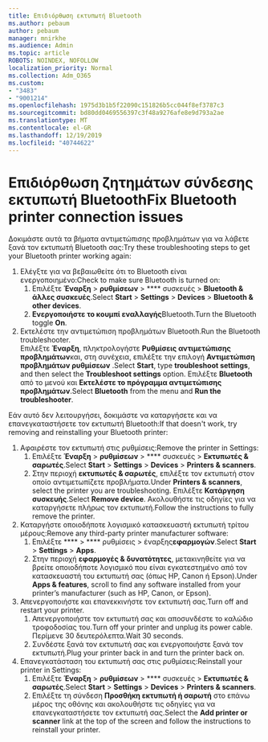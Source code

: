 ```yaml
---
title: Επιδιόρθωση εκτυπωτή Bluetooth
ms.author: pebaum
author: pebaum
manager: mnirkhe
ms.audience: Admin
ms.topic: article
ROBOTS: NOINDEX, NOFOLLOW
localization_priority: Normal
ms.collection: Adm_O365
ms.custom:
- "3483"
- "9001214"
ms.openlocfilehash: 1975d3b1b5f22090c151826b5cc044f8ef3787c3
ms.sourcegitcommit: bd80dd0469556397c3f48a9276afe8e9d793a2ae
ms.translationtype: MT
ms.contentlocale: el-GR
ms.lasthandoff: 12/19/2019
ms.locfileid: "40744622"
---
```

# <a name="fix-bluetooth-printer-connection-issues"></a><span data-ttu-id="d00ca-102">Επιδιόρθωση ζητημάτων σύνδεσης εκτυπωτή Bluetooth</span><span class="sxs-lookup"><span data-stu-id="d00ca-102">Fix Bluetooth printer connection issues</span></span>

<span data-ttu-id="d00ca-103">Δοκιμάστε αυτά τα βήματα αντιμετώπισης προβλημάτων για να λάβετε ξανά τον εκτυπωτή Bluetooth σας:</span><span class="sxs-lookup"><span data-stu-id="d00ca-103">Try these troubleshooting steps to get your Bluetooth printer working again:</span></span>


1. <span data-ttu-id="d00ca-104">Ελέγξτε για να βεβαιωθείτε ότι το Bluetooth είναι ενεργοποιημένο:</span><span class="sxs-lookup"><span data-stu-id="d00ca-104">Check to make sure Bluetooth is turned on:</span></span>
    1. <span data-ttu-id="d00ca-105">Επιλέξτε **Έναρξη** > **ρυθμίσεων** > \*\*\*\* συσκευές > **Bluetooth & άλλες συσκευές**.</span><span class="sxs-lookup"><span data-stu-id="d00ca-105">Select **Start** > **Settings** > **Devices** > **Bluetooth & other devices**.</span></span>
    2. <span data-ttu-id="d00ca-106">**Ενεργοποιήστε το κουμπί εναλλαγής**Bluetooth.</span><span class="sxs-lookup"><span data-stu-id="d00ca-106">Turn the Bluetooth toggle **On**.</span></span>
2. <span data-ttu-id="d00ca-107">Εκτελέστε την αντιμετώπιση προβλημάτων Bluetooth.</span><span class="sxs-lookup"><span data-stu-id="d00ca-107">Run the Bluetooth troubleshooter.</span></span> <br>
    <span data-ttu-id="d00ca-108">Επιλέξτε **Έναρξη**, πληκτρολογήστε **Ρυθμίσεις αντιμετώπισης προβλημάτων**και, στη συνέχεια, επιλέξτε την επιλογή **Αντιμετώπιση προβλημάτων ρυθμίσεων** .</span><span class="sxs-lookup"><span data-stu-id="d00ca-108">Select **Start**, type **troubleshoot settings**, and then select the **Troubleshoot settings** option.</span></span> <span data-ttu-id="d00ca-109">Επιλέξτε **Bluetooth** από το μενού και **Εκτελέστε το πρόγραμμα αντιμετώπισης προβλημάτων**.</span><span class="sxs-lookup"><span data-stu-id="d00ca-109">Select **Bluetooth** from the menu and **Run the troubleshooter**.</span></span>

<span data-ttu-id="d00ca-110">Εάν αυτό δεν λειτουργήσει, δοκιμάστε να καταργήσετε και να επανεγκαταστήσετε τον εκτυπωτή Bluetooth:</span><span class="sxs-lookup"><span data-stu-id="d00ca-110">If that doesn't work, try removing and reinstalling your Bluetooth printer:</span></span>

1. <span data-ttu-id="d00ca-111">Αφαιρέστε τον εκτυπωτή στις ρυθμίσεις:</span><span class="sxs-lookup"><span data-stu-id="d00ca-111">Remove the printer in Settings:</span></span>
    1. <span data-ttu-id="d00ca-112">Επιλέξτε **Έναρξη** > **ρυθμίσεων** > \*\*\*\* συσκευές > **Εκτυπωτές & σαρωτές**.</span><span class="sxs-lookup"><span data-stu-id="d00ca-112">Select **Start** > **Settings** > **Devices** > **Printers & scanners**.</span></span>
    2. <span data-ttu-id="d00ca-113">Στην περιοχή **εκτυπωτές & σαρωτές**, επιλέξτε τον εκτυπωτή στον οποίο αντιμετωπίζετε προβλήματα.</span><span class="sxs-lookup"><span data-stu-id="d00ca-113">Under **Printers & scanners**, select the printer you are troubleshooting.</span></span> <span data-ttu-id="d00ca-114">Επιλέξτε **Κατάργηση συσκευής**.</span><span class="sxs-lookup"><span data-stu-id="d00ca-114">Select **Remove device**.</span></span> <span data-ttu-id="d00ca-115">Ακολουθήστε τις οδηγίες για να καταργήσετε πλήρως τον εκτυπωτή.</span><span class="sxs-lookup"><span data-stu-id="d00ca-115">Follow the instructions to fully remove the printer.</span></span>
2. <span data-ttu-id="d00ca-116">Καταργήστε οποιοδήποτε λογισμικό κατασκευαστή εκτυπωτή τρίτου μέρους:</span><span class="sxs-lookup"><span data-stu-id="d00ca-116">Remove any third-party printer manufacturer software:</span></span>
    1. <span data-ttu-id="d00ca-117">Επιλέξτε \*\*\*\* > \*\*\*\* ρυθμίσεις > έναρξης**εφαρμογών**.</span><span class="sxs-lookup"><span data-stu-id="d00ca-117">Select **Start** > **Settings** > **Apps**.</span></span>
    2. <span data-ttu-id="d00ca-118">Στην περιοχή **εφαρμογές & δυνατότητες**, μετακινηθείτε για να βρείτε οποιοδήποτε λογισμικό που είναι εγκατεστημένο από τον κατασκευαστή του εκτυπωτή σας (όπως HP, Canon ή Epson).</span><span class="sxs-lookup"><span data-stu-id="d00ca-118">Under **Apps & features**, scroll to find any software installed from your printer’s manufacturer (such as HP, Canon, or Epson).</span></span>
3. <span data-ttu-id="d00ca-119">Απενεργοποιήστε και επανεκκινήστε τον εκτυπωτή σας.</span><span class="sxs-lookup"><span data-stu-id="d00ca-119">Turn off and restart your printer.</span></span>
   1. <span data-ttu-id="d00ca-120">Απενεργοποιήστε τον εκτυπωτή σας και αποσυνδέστε το καλώδιο τροφοδοσίας του.</span><span class="sxs-lookup"><span data-stu-id="d00ca-120">Turn off your printer and unplug its power cable.</span></span> <span data-ttu-id="d00ca-121">Περίμενε 30 δευτερόλεπτα.</span><span class="sxs-lookup"><span data-stu-id="d00ca-121">Wait 30 seconds.</span></span> 
   2. <span data-ttu-id="d00ca-122">Συνδέστε ξανά τον εκτυπωτή σας και ενεργοποιήστε ξανά τον εκτυπωτή.</span><span class="sxs-lookup"><span data-stu-id="d00ca-122">Plug your printer back in and turn the printer back on.</span></span>
4. <span data-ttu-id="d00ca-123">Επανεγκατάσταση του εκτυπωτή σας στις ρυθμίσεις:</span><span class="sxs-lookup"><span data-stu-id="d00ca-123">Reinstall your printer in Settings:</span></span>
    1. <span data-ttu-id="d00ca-124">Επιλέξτε **Έναρξη** > **ρυθμίσεων** > \*\*\*\* συσκευές > **Εκτυπωτές & σαρωτές**.</span><span class="sxs-lookup"><span data-stu-id="d00ca-124">Select **Start** > **Settings** > **Devices** > **Printers & scanners**.</span></span>
    2. <span data-ttu-id="d00ca-125">Επιλέξτε τη σύνδεση **Προσθήκη εκτυπωτή ή σαρωτή** στο επάνω μέρος της οθόνης και ακολουθήστε τις οδηγίες για να επανεγκαταστήσετε τον εκτυπωτή σας.</span><span class="sxs-lookup"><span data-stu-id="d00ca-125">Select the **Add printer or scanner** link at the top of the screen and follow the instructions to reinstall your printer.</span></span>
